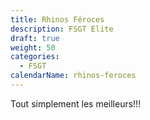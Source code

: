 ```yaml
---
title: Rhinos Féroces
description: FSGT Elite
draft: true
weight: 50
categories:
  - FSGT
calendarName: rhinos-feroces
---
```


Tout simplement les meilleurs!!!
